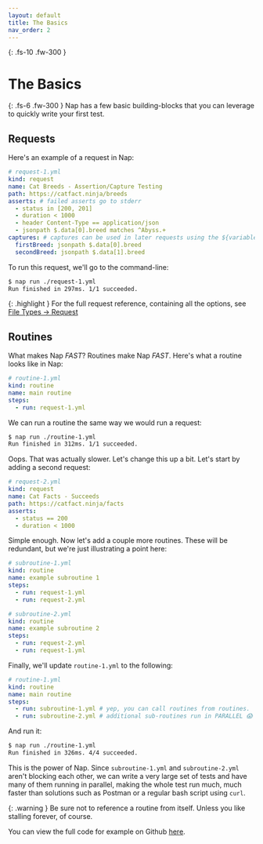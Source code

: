 ```yaml
---
layout: default
title: The Basics
nav_order: 2
---
```


{: .fs-10 .fw-300 }
# The Basics

{: .fs-6 .fw-300 }
Nap has a few basic building-blocks that you can leverage to quickly write your first test.

## Requests

Here's an example of a request in Nap:

```yml
# request-1.yml
kind: request
name: Cat Breeds - Assertion/Capture Testing
path: https://catfact.ninja/breeds
asserts: # failed asserts go to stderr
  - status in [200, 201]
  - duration < 1000
  - header Content-Type == application/json
  - jsonpath $.data[0].breed matches ^Abyss.+
captures: # captures can be used in later requests using the ${variable} syntax
  firstBreed: jsonpath $.data[0].breed
  secondBreed: jsonpath $.data[1].breed
```

To run this request, we'll go to the command-line:

```bash
$ nap run ./request-1.yml
Run finished in 297ms. 1/1 succeeded.
```

{: .highlight }
For the full request reference, containing all the options, see [File Types -> Request](/reference/file-types/requests)

## Routines

What makes Nap _FAST_? Routines make Nap _FAST_. Here's what a routine looks like in Nap:

```yml
# routine-1.yml
kind: routine
name: main routine
steps:
  - run: request-1.yml
```

We can run a routine the same way we would run a request:

```bash
$ nap run ./routine-1.yml
Run finished in 312ms. 1/1 succeeded.
```

Oops. That was actually slower. Let's change this up a bit. Let's start by adding a second request:

```yml
# request-2.yml
kind: request
name: Cat Facts - Succeeds
path: https://catfact.ninja/facts
asserts:
  - status == 200
  - duration < 1000
```

Simple enough. Now let's add a couple more routines. These will be redundant, but we're just illustrating a point here:

```yml
# subroutine-1.yml
kind: routine
name: example subroutine 1
steps:
  - run: request-1.yml
  - run: request-2.yml
```

```yml
# subroutine-2.yml
kind: routine
name: example subroutine 2
steps:
  - run: request-2.yml
  - run: request-1.yml
```

Finally, we'll update `routine-1.yml` to the following:

```yml
# routine-1.yml
kind: routine
name: main routine
steps:
  - run: subroutine-1.yml # yep, you can call routines from routines.
  - run: subroutine-2.yml # additional sub-routines run in PARALLEL 😱
```

And run it:

```bash
$ nap run ./routine-1.yml
Run finished in 326ms. 4/4 succeeded.
```

This is the power of Nap. Since `subroutine-1.yml` and `subroutine-2.yml` aren't blocking each other, we can write a very large set of tests and have many of them running in parallel, making the whole test run much, much faster than solutions such as Postman or a regular bash script using `curl`.

{: .warning }
Be sure not to reference a routine from itself. Unless you like stalling forever, of course.

You can view the full code for example on Github [here](https://github.com/davesheldon/nap/tree/main/examples/routines/basic).